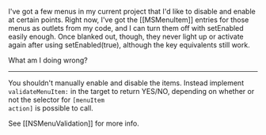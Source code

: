 I've got a few menus in my current project that I'd like to disable and enable at certain points. Right now, I've got the [[MSMenuItem]] entries for those menus as outlets from my code, and I can turn them off with setEnabled easily enough. Once blanked out, though, they never light up or activate again after using setEnabled(true), although the key equivalents still work.

What am I doing wrong?

----

You shouldn't manually enable and disable the items. Instead implement <code>validateMenuItem:</code> in the target to return YES/NO, depending on whether or not the selector for <code>[menuItem action]</code> is possible to call.

See [[NSMenuValidation]] for more info.